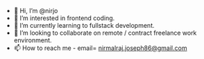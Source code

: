 - 👋 Hi, I’m @nirjo
- 👀 I’m interested in frontend coding.
- 🌱 I’m currently learning to fullstack development.
- 💞️ I’m looking to collaborate on remote / contract freelance work environment.
- 📫 How to reach me - email= nirmalraj.joseph86@gmail.com

<!---
nirjo/nirjo is a ✨ special ✨ repository because its `README.md` (this file) appears on your GitHub profile.
You can click the Preview link to take a look at your changes.
--->
